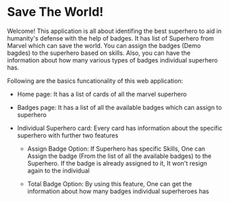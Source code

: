 # Save The World!

Welcome! This application is all about identifing the best superhero to aid in humanity's defense with the help of badges.
It has list of Superhero from Marvel which can save the world. You can assign the badges (Demo bagdes) to the superhero based on skills. Also, you can have the information about how many various types of badges individual superhero has.

Following are the basics funcationality of this web application:
* Home page: It has a list of cards of all the marvel superhero

* Badges page: It has a list of all the available badges which can assign to superhero

* Individual Superhero card: Every card has information about the specific superhero with further two features 

	* Assign Badge Option: If Superhero has specific Skills, One can Assign the badge (From the list of all the available badges) to the Superhero. If the badge is already assigned to it, It won't resign again to the individual 

	* Total Badge Option: By using this feature, One can get the information about how many badges individual superheroes has
